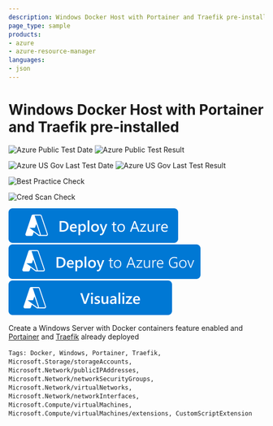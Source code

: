 ```yaml
---
description: Windows Docker Host with Portainer and Traefik pre-installed
page_type: sample
products:
- azure
- azure-resource-manager
languages:
- json
---
```

# Windows Docker Host with Portainer and Traefik pre-installed

![Azure Public Test Date](https://azurequickstartsservice.blob.core.windows.net/badges/application-workloads/traefik/docker-portainer-traefik-windows-vm/PublicLastTestDate.svg)
![Azure Public Test Result](https://azurequickstartsservice.blob.core.windows.net/badges/application-workloads/traefik/docker-portainer-traefik-windows-vm/PublicDeployment.svg)

![Azure US Gov Last Test Date](https://azurequickstartsservice.blob.core.windows.net/badges/application-workloads/traefik/docker-portainer-traefik-windows-vm/FairfaxLastTestDate.svg)
![Azure US Gov Last Test Result](https://azurequickstartsservice.blob.core.windows.net/badges/application-workloads/traefik/docker-portainer-traefik-windows-vm/FairfaxDeployment.svg)

![Best Practice Check](https://azurequickstartsservice.blob.core.windows.net/badges/application-workloads/traefik/docker-portainer-traefik-windows-vm/BestPracticeResult.svg)

![Cred Scan Check](https://azurequickstartsservice.blob.core.windows.net/badges/application-workloads/traefik/docker-portainer-traefik-windows-vm/CredScanResult.svg)

[![Deploy To Azure](https://raw.githubusercontent.com/Azure/azure-quickstart-templates/master/1-CONTRIBUTION-GUIDE/images/deploytoazure.svg?sanitize=true)](https://portal.azure.com/#create/Microsoft.Template/uri/https%3A%2F%2Fraw.githubusercontent.com%2FAzure%2Fazure-quickstart-templates%2Fmaster%2Fapplication-workloads%2Ftraefik%2Fdocker-portainer-traefik-windows-vm%2Fazuredeploy.json/createUIDefinitionUri/https%3A%2F%2Fraw.githubusercontent.com%2FAzure%2Fazure-quickstart-templates%2Fmaster%2Fapplication-workloads%2Ftraefik%2Fdocker-portainer-traefik-windows-vm%2FcreateUiDefinition.json)
[![Deploy To Azure US Gov](https://raw.githubusercontent.com/Azure/azure-quickstart-templates/master/1-CONTRIBUTION-GUIDE/images/deploytoazuregov.svg?sanitize=true)](https://portal.azure.us/#create/Microsoft.Template/uri/https%3A%2F%2Fraw.githubusercontent.com%2FAzure%2Fazure-quickstart-templates%2Fmaster%2Fapplication-workloads%2Ftraefik%2Fdocker-portainer-traefik-windows-vm%2Fazuredeploy.json/createUIDefinitionUri/https%3A%2F%2Fraw.githubusercontent.com%2FAzure%2Fazure-quickstart-templates%2Fmaster%2Fapplication-workloads%2Ftraefik%2Fdocker-portainer-traefik-windows-vm%2FcreateUiDefinition.json)
[![Visualize](https://raw.githubusercontent.com/Azure/azure-quickstart-templates/master/1-CONTRIBUTION-GUIDE/images/visualizebutton.svg?sanitize=true)](http://armviz.io/#/?load=https%3A%2F%2Fraw.githubusercontent.com%2FAzure%2Fazure-quickstart-templates%2Fmaster%2Fapplication-workloads%2Ftraefik%2Fdocker-portainer-traefik-windows-vm%2Fazuredeploy.json)

Create a Windows Server with Docker containers feature enabled and [Portainer](https://portainer.io) and [Traefik](https://traefik.io) already deployed

`Tags: Docker, Windows, Portainer, Traefik, Microsoft.Storage/storageAccounts, Microsoft.Network/publicIPAddresses, Microsoft.Network/networkSecurityGroups, Microsoft.Network/virtualNetworks, Microsoft.Network/networkInterfaces, Microsoft.Compute/virtualMachines, Microsoft.Compute/virtualMachines/extensions, CustomScriptExtension`
